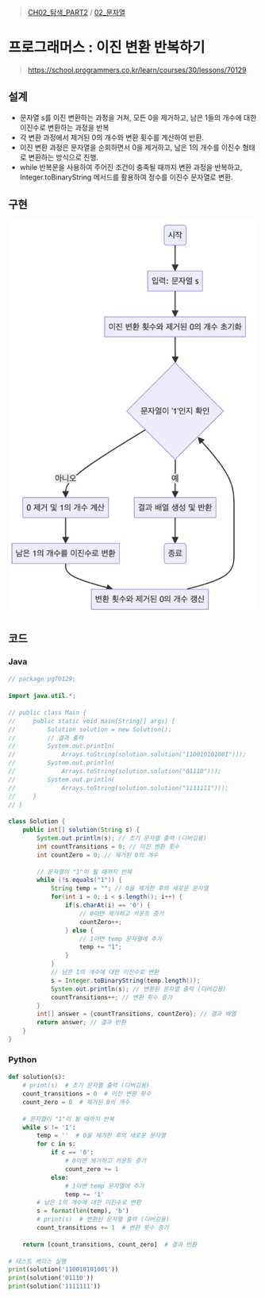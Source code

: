 > [CH02_탐색_PART2](../) / [02_문자열](./)

# 프로그래머스 : 이진 변환 반복하기
> https://school.programmers.co.kr/learn/courses/30/lessons/70129

## 설계
- 문자열 s를 이진 변환하는 과정을 거쳐, 모든 0을 제거하고, 남은 1들의 개수에 대한 이진수로 변환하는 과정을 반복
- 각 변환 과정에서 제거된 0의 개수와 변환 횟수를 계산하여 반환.
- 이진 변환 과정은 문자열을 순회하면서 0을 제거하고, 남은 1의 개수를 이진수 형태로 변환하는 방식으로 진행.
-  while 반복문을 사용하여 주어진 조건이 충족될 때까지 변환 과정을 반복하고, Integer.toBinaryString 메서드를 활용하여 정수를 이진수 문자열로 변환.

## 구현
![PRG_70129](./PRG_70129.png)

## 코드
### Java
```java
// package pg70129;

import java.util.*;

// public class Main {
//     public static void main(String[] args) {
//         Solution solution = new Solution();
//         // 결과 출력
//         System.out.println(
//             Arrays.toString(solution.solution("110010101001")));  
//         System.out.println(
//             Arrays.toString(solution.solution("01110")));  
//         System.out.println(
//             Arrays.toString(solution.solution("1111111")));  
//     }
// }

class Solution {
    public int[] solution(String s) {
        System.out.println(s); // 초기 문자열 출력 (디버깅용)
        int countTransitions = 0; // 이진 변환 횟수
        int countZero = 0; // 제거된 0의 개수

        // 문자열이 "1"이 될 때까지 반복
        while (!s.equals("1")) {
            String temp = ""; // 0을 제거한 후의 새로운 문자열
            for(int i = 0; i < s.length(); i++) {
                if(s.charAt(i) == '0') {
                    // 0이면 제거하고 카운트 증가
                    countZero++;
                } else {
                    // 1이면 temp 문자열에 추가
                    temp += "1";
                }
            }
            // 남은 1의 개수에 대한 이진수로 변환
            s = Integer.toBinaryString(temp.length());
            System.out.println(s); // 변환된 문자열 출력 (디버깅용)
            countTransitions++; // 변환 횟수 증가
        }
        int[] answer = {countTransitions, countZero}; // 결과 배열
        return answer; // 결과 반환
    }
}
```
### Python
```python
def solution(s):
    # print(s)  # 초기 문자열 출력 (디버깅용)
    count_transitions = 0  # 이진 변환 횟수
    count_zero = 0  # 제거된 0의 개수

    # 문자열이 "1"이 될 때까지 반복
    while s != '1':
        temp = ''  # 0을 제거한 후의 새로운 문자열
        for c in s:
            if c == '0':
                # 0이면 제거하고 카운트 증가
                count_zero += 1
            else:
                # 1이면 temp 문자열에 추가
                temp += '1'
        # 남은 1의 개수에 대한 이진수로 변환
        s = format(len(temp), 'b')
        # print(s)  # 변환된 문자열 출력 (디버깅용)
        count_transitions += 1  # 변환 횟수 증가

    return [count_transitions, count_zero]  # 결과 반환

# 테스트 케이스 실행
print(solution('110010101001'))
print(solution('01110'))
print(solution('1111111'))
```